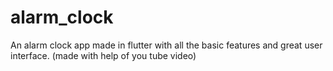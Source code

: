# alarm_clock
An alarm clock app made in flutter with all the basic features and great user interface. (made with help of you tube video)
